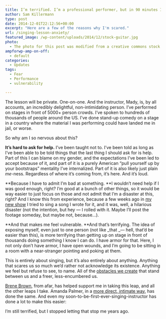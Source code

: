```yaml
---
title: I’m terrified. I’m a professional performer, but in 90 minutes I’ll be sitting down to my first ever singing lesson.
author: Sam Killermann
type: post
date: 2014-12-01T22:12:56+00:00
excerpt: "Here are a few of the reasons why I'm scared."
url: /singing-lesson-anxiety/
featured_image: /wp-content/uploads/2014/12/stock-guitar.jpg
photo:
  - The photo for this post was modified from a creative commons stock image.
ampforwp-amp-on-off:
  - default
categories:
  - Updates
tags:
  - Fear
  - Performance
  - vulnerability

---
```

The lesson will be private. One-on-one. And the instructor, Mady, is, by all accounts, an incredibly delightful, non-intimidating person. I&#8217;ve performed on stages in front of 5000+ person crowds. I&#8217;ve spoken to hundreds of thousands of people around the US. I&#8217;ve done stand-up comedy on a stage in a country where the material I was performing could have landed me in jail, or worse.

So why am I so nervous about this?

<!--more-->

**It&#8217;s hard to ask for help.** I&#8217;ve been taught not to. I&#8217;ve been told as long as I&#8217;ve been able to be told things that the last thing I should ask for is help. Part of this I can blame on my gender, and the expectations I&#8217;ve been led to accept because of it, and part of it is a purely American &#8220;pull yourself up by your bootstraps&#8221; mentality I&#8217;ve internalized. Part of it is also likely just plain _me_-ness. Regardless of where it&#8217;s coming from, it&#8217;s here. And it&#8217;s loud.

**Because I have to admit I&#8217;m bad at something. **I wouldn&#8217;t need help if I was good enough, right? I&#8217;m good at a bunch of other things, so it would be way easier to just focus on those and not admit that I&#8217;m a disaster at this, right? And I know this from experience, because a few weeks ago in [my new show][1] I tried to sing a song I wrote for it, and it was, well, a hilarious disaster (not the intention, but hey &#8212; I rolled with it. Maybe I&#8217;ll post the footage someday, but maybe not, because&#8230;).

**And that makes me feel vulnerable. **And that&#8217;s terrifying. The idea of exposing myself, even just to one person (not like _that _&#8212; hell, that&#8217;d be easier than this), is more terrifying than getting up on stage in front of thousands doing something I know I can do. I have armor for that. Here, I not only don&#8217;t have armor, I have open wounds, and I&#8217;m going to be sitting in a room with a near-stranger pointing and poking at them.

This is entirely about singing, but it&#8217;s also entirely about anything. Anything that scares us so much we&#8217;d rather not acknowledge its existence. Anything we feel but refuse to see, to name. All of the [obstacles we create][2] that stand between us and a freer, less-encumbered us.

[Brene Brown][3], from afar, has helped support me in taking this leap, and all the other leaps I take. Amanda Palmer, in a [more direct, intimate way][4], has done the same. And even my soon-to-be-first-ever-singing-instructor has done a lot to make this easier:

I&#8217;m still terrified, but I stopped letting that stop me years ago.

 [1]: //new-show-in-tolerance/ "InTolerance: Why I’m Writing A New Show About Prejudice, Faith, and Identity"
 [2]: //we-fabricate-the-obstacles-to-happiness/ "We Fabricate the Obstacles that Stand Between Us and Happiness"
 [3]: http://www.ted.com/talks/brene_brown_on_vulnerability?language=en
 [4]: //starstruck/ "Starstruck"